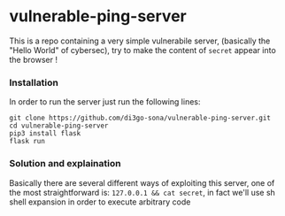 # vulnerable-ping-server
This is a repo containing a very simple vulnerabile server, (basically the "Hello World" of cybersec), try to make the content of `secret` appear into the browser !

### Installation
In order to run the server just run the following lines:
```
git clone https://github.com/di3go-sona/vulnerable-ping-server.git
cd vulnerable-ping-server
pip3 install flask 
flask run
```

### Solution and explaination
Basically there are several different ways of exploiting this server, one of the most straightforward is: `127.0.0.1 && cat secret`, in fact we'll use sh shell expansion in order to execute arbitrary code
